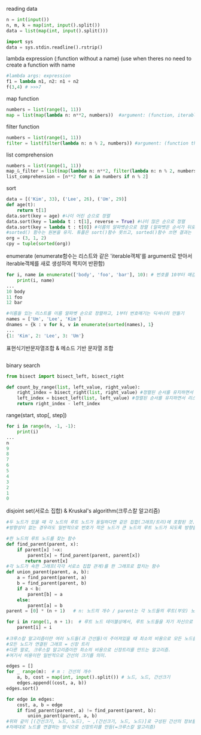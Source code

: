 reading data
```python
n = int(input())
n, m, k = map(int, input().split())
data = list(map(int, input().split()))

import sys
data = sys.stdin.readline().rstrip()

```

lambda expression (:function without a name)
(use when theres no need to create a function with name
```python
#lambda args: expression
f1 = lambda n1, n2: n1 + n2
f(3,4) # >>>7
```
map function
```python
numbers = list(range(1, 11))
map = list(map(lambda n: n**2, numbers))  #argument: (function, iterable object)
```
filter function
```python
numbers = list(range(1, 11))
filter = list(filter(lambda n: n % 2, numbers)) #argument: (function that return True or False, iterable object)
```
list comprehension
```python
numbers = list(range(1, 11))
map_&_filter = list(map(lambda n: n**2, filter(lambda n: n % 2, numbers)))
list_comprehension = [n**2 for n in numbers if n % 2]
```
sort
```python
data = [('Kim', 33), ('Lee', 26), ('Um', 29)]
def age(t):
    return t[1]
data.sort(key = age) #나이 어린 순으로 정렬
data.sort(key = lambda t : t[1], reverse = True) #나이 많은 순으로 정렬
data.sort(key = lambda t : t[0]) #이름의 알파벳순으로 정렬 (알파벳은 순서가 뒤로 갈수록 값이 큼)
#sorted() 함수는 원본을 유지. 튜플은 sort()함수 못쓰고, sorted()함수 쓰면 결과는 리스트.
org = (3, 1, 2)
cpy = tuple(sorted(org))
```
enumerate (enumerate함수는 리스트와 같은 'iterable객체'를 argument로 받아서 iterable객체를 새로 생성하여 짝지어 반환함)
```python
for i, name in enumerate(['body', 'foo', 'bar'], 10): # 번호를 10부터 매김
    print(i, name)
...
10 body
11 foo
12 bar

#이름들 있는 리스트를 이름 알파벳 순으로 정렬하고, 1부터 번호매기는 딕셔너리 만들기
names = ['Um', 'Lee', 'Kim']
dnames = {k : v for k, v in enumerate(sorted(names), 1}
...
{1: 'Kim', 2: 'Lee', 3: 'Um'}
```
표현식기반문자열조합 & 메소드 기반 문자열 조합
```python
```

binary search
```python
from bisect import bisect_left, bisect_right

def count_by_range(list, left_value, right_value):
    right_index = bisect_right(list, right_value) #정렬된 순서를 유지하면서 리스트 list에 데이터 right_value를 삽입할 가장 오른쪽 인덱스를 찾는 메소드
    left_index = bisect_left(list, left_value) #정렬된 순서를 유지하면서 리스트 list에 데이터 left_value를 삽입할 가장 왼쪽 인덱스를 찾는 메소드
    return right_index - left_index
```
range(start, stop[, step])
```python
for i in range(n, -1, -1):
    print(i)
... 
n
9
8
7
6
5
4
3
2
1
0

```
disjoint set(서로소 집합) & Kruskal's algorithm(크루스칼 알고리즘)
```python
#두 노드가 있을 때 각 노드의 루트 노드가 동일하다면 같은 집합(그래프/트리)에 포함된 것.
#방향성이 없는 경우라도 일반적으로 번호가 작은 노드가 큰 노드의 루트 노드가 되도록 방향을 잡음.

#한 노드의 루트 노드를 찾는 함수
def find_parent(parent, x):
    if parent[x] !=x:
        parent[x] = find_parent(parent, parent[x])
       return parent[x]
#각 노드가 속한 그래프(각각 서로소 집합 관계)를 한 그래프로 합치는 함수
def union_parent(parent, a, b):
    a = find_parent(parent, a)
    b = find_parent(parent, b)
    if a < b:
        parent[b] = a
    else:
        parent[a] = b
parent = [0] * (n + 1)   # n: 노드의 개수 / parent는 각 노드들의 루트(부모) 노드를 담는 리스트 이다.

for i in range(1, n + 1):  # 루트 노드 테이블상에서, 루트 노드들을 자기 자신으로 초기화
    parent[i] = i
    
#크루스칼 알고리즘이란 여러 노드들(과 간선들)이 주어져있을 때 최소의 비용으로 모든 노드를 연결하는 방법(사용할 간선들)을 찾는 알고리즘.
#모든 노드가 연결된 그래프 = 신장 트리
#다른 말로, 크루스칼 알고리즘이란 최소의 비용으로 신장트리를 만드는 알고리즘.
#여기서 비용이란 일반적으로 간선의 크기를 의미.

edges = []
for _ range(m):  # m : 간선의 개수
    a, b, cost = map(int, input().split()) # 노드, 노드, 간선크기
    edges.append((cost, a, b))
edges.sort()

for edge in edges:
    cost, a, b = edge
    if find_parent(parent, a) != find_parent(parent, b):
        union_parent(parent, a, b)
#위와 같이 [(간선크기, 노드, 노드), ~ ,(간선크기, 노드, 노드)]로 구성된 간선의 정보를 간선크기로 정렬해서
#차례대로 노드를 연결하는 방식으로 신장트리를 만듬(=크루스칼 알고리즘)
```
